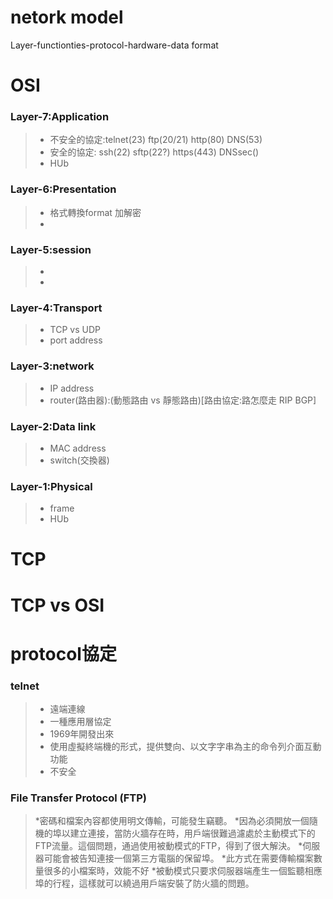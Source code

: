 # netork model

Layer-functionties-protocol-hardware-data format

# OSI

### Layer-7:Application
>* 不安全的協定:telnet(23)  ftp(20/21)  http(80)      DNS(53)
>* 安全的協定:   ssh(22)    sftp(22?)   https(443)    DNSsec()
>* HUb

### Layer-6:Presentation
>* 格式轉換format 加解密
>* 

### Layer-5:session
>* 
>* 

### Layer-4:Transport
>* TCP vs UDP
>* port address

### Layer-3:network
>* IP address
>* router(路由器):(動態路由 vs 靜態路由)[路由協定:路怎麼走 RIP BGP] 

### Layer-2:Data link
>* MAC address
>* switch(交換器)

### Layer-1:Physical
>* frame
>* HUb

# TCP


# TCP vs OSI

# protocol協定

### telnet
>* 遠端連線
>* 一種應用層協定
>* 1969年開發出來
>* 使用虛擬終端機的形式，提供雙向、以文字字串為主的命令列介面互動功能
>* 不安全

### File Transfer Protocol (FTP)
>*密碼和檔案內容都使用明文傳輸，可能發生竊聽。
>*因為必須開放一個隨機的埠以建立連接，當防火牆存在時，用戶端很難過濾處於主動模式下的FTP流量。這個問題，通過使用被動模式的FTP，得到了很大解決。
>*伺服器可能會被告知連接一個第三方電腦的保留埠。
>*此方式在需要傳輸檔案數量很多的小檔案時，效能不好
>*被動模式只要求伺服器端產生一個監聽相應埠的行程，這樣就可以繞過用戶端安裝了防火牆的問題。


